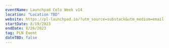 ```yaml
---
eventName: Launchpad Colo Week v14
location: "Location TBD"
website: https://pl-launchpad.io/?utm_source=substack&utm_medium=email
startDate: 8/19/2023
endDate: 8/26/2023
tag: PLN Event
dateTBD: false
---
```

